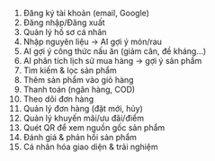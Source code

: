 1.	Đăng ký tài khoản (email, Google)
2.	Đăng nhập/Đăng xuất
3.	Quản lý hồ sơ cá nhân
4.	Nhập nguyên liệu → AI gợi ý món/rau
5.	AI gợi ý công thức nấu ăn (giảm cân, đề kháng…)
6.	AI phân tích lịch sử mua hàng → gợi ý sản phẩm
7.	Tìm kiếm & lọc sản phẩm
8.	Thêm sản phẩm vào giỏ hàng
9.	Thanh toán (ngân hàng, COD)
10.	Theo dõi đơn hàng
11.	Quản lý đơn hàng (đặt mới, hủy)
12.	Quản lý khuyến mãi/ưu đãi/điểm
13.	Quét QR để xem nguồn gốc sản phẩm
14.	Đánh giá & phản hồi sản phẩm
15.	Cá nhân hóa giao diện & trải nghiệm
